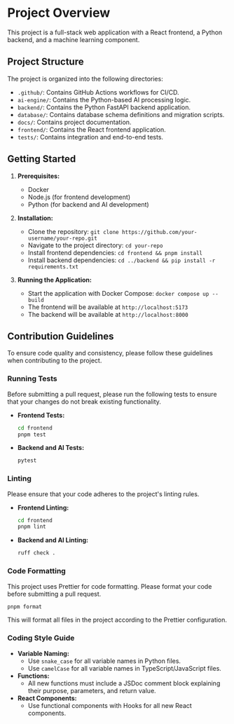 # Project Overview

This project is a full-stack web application with a React frontend, a Python backend, and a machine learning component.

## Project Structure

The project is organized into the following directories:

-   `.github/`: Contains GitHub Actions workflows for CI/CD.
-   `ai-engine/`: Contains the Python-based AI processing logic.
-   `backend/`: Contains the Python FastAPI backend application.
-   `database/`: Contains database schema definitions and migration scripts.
-   `docs/`: Contains project documentation.
-   `frontend/`: Contains the React frontend application.
-   `tests/`: Contains integration and end-to-end tests.

## Getting Started

1.  **Prerequisites:**
    *   Docker
    *   Node.js (for frontend development)
    *   Python (for backend and AI development)

2.  **Installation:**
    *   Clone the repository: `git clone https://github.com/your-username/your-repo.git`
    *   Navigate to the project directory: `cd your-repo`
    *   Install frontend dependencies: `cd frontend && pnpm install`
    *   Install backend dependencies: `cd ../backend && pip install -r requirements.txt`

3.  **Running the Application:**
    *   Start the application with Docker Compose: `docker compose up --build`
    *   The frontend will be available at `http://localhost:5173`
    *   The backend will be available at `http://localhost:8000`

## Contribution Guidelines

To ensure code quality and consistency, please follow these guidelines when contributing to the project.

### Running Tests

Before submitting a pull request, please run the following tests to ensure that your changes do not break existing functionality.

*   **Frontend Tests:**
    ```bash
    cd frontend
    pnpm test
    ```

*   **Backend and AI Tests:**
    ```bash
    pytest
    ```

### Linting

Please ensure that your code adheres to the project's linting rules.

*   **Frontend Linting:**
    ```bash
    cd frontend
    pnpm lint
    ```

*   **Backend and AI Linting:**
    ```bash
    ruff check .
    ```

### Code Formatting

This project uses Prettier for code formatting. Please format your code before submitting a pull request.

```bash
pnpm format
```

This will format all files in the project according to the Prettier configuration.

### Coding Style Guide

*   **Variable Naming:**
    *   Use `snake_case` for all variable names in Python files.
    *   Use `camelCase` for all variable names in TypeScript/JavaScript files.
*   **Functions:**
    *   All new functions must include a JSDoc comment block explaining their purpose, parameters, and return value.
*   **React Components:**
    *   Use functional components with Hooks for all new React components.
